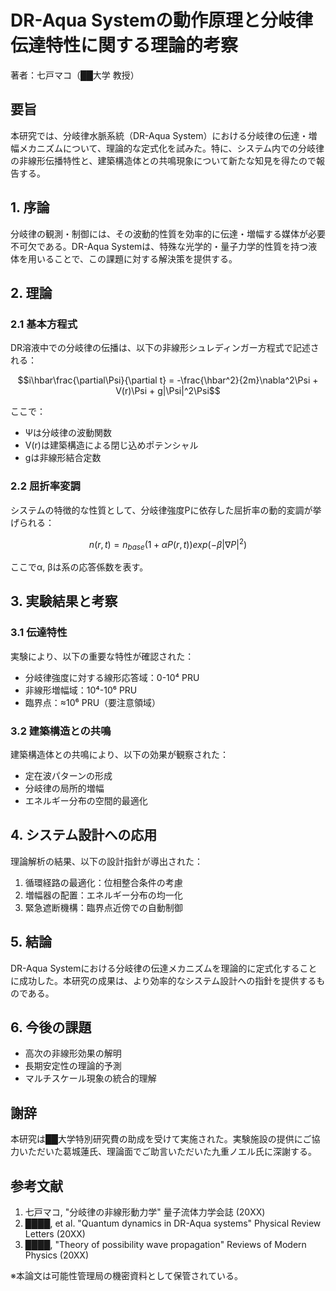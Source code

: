 # DR-Aqua Systemの動作原理と分岐律伝達特性に関する理論的考察
著者：七戸マコ（██大学 教授）

## 要旨
本研究では、分岐律水脈系統（DR-Aqua System）における分岐律の伝達・増幅メカニズムについて、理論的な定式化を試みた。特に、システム内での分岐律の非線形伝播特性と、建築構造体との共鳴現象について新たな知見を得たので報告する。

## 1. 序論
分岐律の観測・制御には、その波動的性質を効率的に伝達・増幅する媒体が必要不可欠である。DR-Aqua Systemは、特殊な光学的・量子力学的性質を持つ液体を用いることで、この課題に対する解決策を提供する。

## 2. 理論
### 2.1 基本方程式
DR溶液中での分岐律の伝播は、以下の非線形シュレディンガー方程式で記述される：

```math
i\hbar\frac{\partial\Psi}{\partial t} = -\frac{\hbar^2}{2m}\nabla^2\Psi + V(r)\Psi + g|\Psi|^2\Psi
```

ここで：
- Ψは分岐律の波動関数
- V(r)は建築構造による閉じ込めポテンシャル
- gは非線形結合定数

### 2.2 屈折率変調
システムの特徴的な性質として、分岐律強度Pに依存した屈折率の動的変調が挙げられる：

```math
n(r,t) = n_{base}(1 + αP(r,t))exp(-β|∇P|^2)
```

ここでα, βは系の応答係数を表す。

## 3. 実験結果と考察
### 3.1 伝達特性
実験により、以下の重要な特性が確認された：
- 分岐律強度に対する線形応答域：0-10⁴ PRU
- 非線形増幅域：10⁴-10⁶ PRU
- 臨界点：≈10⁶ PRU（要注意領域）

### 3.2 建築構造との共鳴
建築構造体との共鳴により、以下の効果が観察された：
- 定在波パターンの形成
- 分岐律の局所的増幅
- エネルギー分布の空間的最適化

## 4. システム設計への応用
理論解析の結果、以下の設計指針が導出された：
1. 循環経路の最適化：位相整合条件の考慮
2. 増幅器の配置：エネルギー分布の均一化
3. 緊急遮断機構：臨界点近傍での自動制御

## 5. 結論
DR-Aqua Systemにおける分岐律の伝達メカニズムを理論的に定式化することに成功した。本研究の成果は、より効率的なシステム設計への指針を提供するものである。

## 6. 今後の課題
- 高次の非線形効果の解明
- 長期安定性の理論的予測
- マルチスケール現象の統合的理解

## 謝辞
本研究は██大学特別研究費の助成を受けて実施された。実験施設の提供にご協力いただいた葛城蓮氏、理論面でご助言いただいた九重ノエル氏に深謝する。

## 参考文献
1. 七戸マコ, "分岐律の非線形動力学" 量子流体力学会誌 (20XX)
2. ████, et al. "Quantum dynamics in DR-Aqua systems" Physical Review Letters (20XX)
3. ████, "Theory of possibility wave propagation" Reviews of Modern Physics (20XX)

※本論文は可能性管理局の機密資料として保管されている。